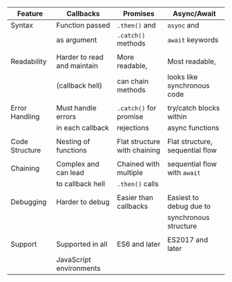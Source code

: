
| Feature        | Callbacks                        | Promises                      | Async/Await                    |
| -------------- | -------------------------------- | ----------------------------- | -------------------------------|
| Syntax         | Function passed                  | `.then()` and                 | `async` and                    |
|                | as argument                      | `.catch()` methods            | `await` keywords               |
|                |                                  |                               |                                |
| Readability    | Harder to read and maintain      | More readable,                | Most readable,                 |
|                | (callback hell)                  | can chain methods             | looks like synchronous code    |
|                |                                  |                               |                                |
| Error Handling | Must handle errors               | `.catch()` for promise        | try/catch blocks within        |
|                |  in each callback                | rejections                    | async functions                |
|                |                                  |                               |                                |
| Code Structure | Nesting of functions             | Flat structure with chaining  | Flat structure, sequential flow|
|                |                                  |                               |                                |
| Chaining       | Complex and can lead             | Chained with multiple         | sequential flow with `await`   | 
|                | to callback hell                 | `.then()` calls               |                                |
|                |                                  |                               |                                |
| Debugging      | Harder to debug                  | Easier than callbacks         | Easiest to debug due to        |
|                |                                  |                               | synchronous structure          |
|                |                                  |                               |                                |
| Support        | Supported in all                 | ES6 and later                 | ES2017 and later               |
|                | JavaScript environments          |                               |                                |

